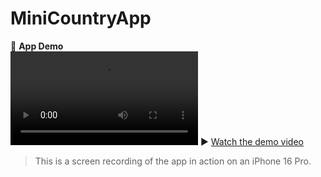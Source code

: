 # MiniCountryApp

🎥 **App Demo**  
![App Demo](media/demo.gif.mov)
▶️ [Watch the demo video](media/Simulator_Screen_Recording_-_iPhone_16_Pro_-_2025-06-26_at_10.46.34.mp4)

> This is a screen recording of the app in action on an iPhone 16 Pro.
